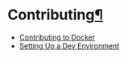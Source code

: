 Contributing[¶](#contributing "Permalink to this headline")
===========================================================

-   [Contributing to Docker](contributing/)
-   [Setting Up a Dev Environment](devenvironment/)

